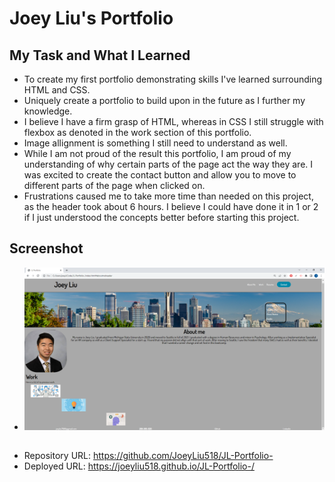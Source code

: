 # Joey Liu's Portfolio

## My Task and What I Learned
- To create my first portfolio demonstrating skills I've learned surrounding HTML and CSS. 
- Uniquely create a portfolio to build upon in the future as I further my knowledge.
- I believe I have a firm grasp of HTML, whereas in CSS I still struggle with flexbox as denoted in the work section of this portfolio.
- Image allignment is something I still need to understand as well.
- While I am not proud of the result this portfolio, I am proud of my understanding of why certain parts of the page act the way they are. I was excited to create the contact button and allow you to move to different parts of the page when clicked on.
- Frustrations caused me to take more time than needed on this project, as the header took about 6 hours. I believe I could have done it in 1 or 2 if I just understood the concepts better before starting this project.

## Screenshot 
- <img src="./assets/images/Screenshot.png">

## 
- Repository URL: https://github.com/JoeyLiu518/JL-Portfolio-
- Deployed URL: https://joeyliu518.github.io/JL-Portfolio-/

